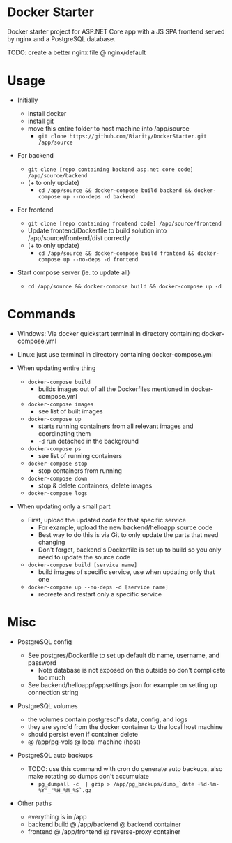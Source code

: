 # Docker Starter
Docker starter project for ASP.NET Core app with a JS SPA frontend served by nginx and a PostgreSQL database. 

TODO: create a better nginx file @ nginx/default

# Usage
* Initially
    * install docker
    * install git
    * move this entire folder to host machine into /app/source
        * `git clone https://github.com/Biarity/DockerStarter.git /app/source`

* For backend
    * `git clone [repo containing backend asp.net core code] /app/source/backend`
    * (+ to only update)
        * `cd /app/source && docker-compose build backend && docker-compose up --no-deps -d backend`
    
* For frontend
    * `git clone [repo containing frontend code] /app/source/frontend`
    * Update frontend/Dockerfile to build solution into /app/source/frontend/dist correctly
    * (+ to only update)
        * `cd /app/source && docker-compose build frontend && docker-compose up --no-deps -d frontend`

* Start compose server (ie. to update all)
    * `cd /app/source && docker-compose build && docker-compose up -d`


# Commands
* Windows: Via docker quickstart terminal in directory containing docker-compose.yml
* Linux: just use terminal in directory containing docker-compose.yml

* When updating entire thing
    * `docker-compose build`
        * builds images out of all the Dockerfiles mentioned in docker-compose.yml
    * `docker-compose images`
        * see list of built images
    * `docker-compose up`
        * starts running containers from all relevant images and coordinating them
        * `-d` run detached in the background
    * `docker-compose ps`
        * see list of running containers
    * `docker-compose stop`
        * stop containers from running
    * `docker-compose down`
        * stop & delete containers, delete images
    * `docker-compose logs`

* When updating only a small part
    * First, upload the updated code for that specific service
        * For example, upload the new backend/helloapp source code 
        * Best way to do this is via Git to only update the parts that need changing
        * Don't forget, backend's Dockerfile is set up to build so you only need to update the source code
    * `docker-compose build [service name]`
        * build images of specific service, use when updating only that one
    * `docker-compose up --no-deps -d [service name]`
        * recreate and restart only a specific service


# Misc
* PostgreSQL config
    * See postgres/Dockerfile to set up default db name, username, and password
        * Note database is not exposed on the outside so don't complicate too much
    * See backend/helloapp/appsettings.json for example on setting up connection string

* PostgreSQL volumes
    * the volumes contain postgresql's data, config, and logs
    * they are sync'd from the docker container to the local host machine
    * should persist even if container delete
    * @ /app/pg-vols @ local machine (host)

* PostgreSQL auto backups
    * TODO: use this command with cron do generate auto backups, also make rotating so dumps don't accumulate
        * ``pg_dumpall -c  | gzip > /app/pg_backups/dump_`date +%d-%m-%Y"_"%H_%M_%S`.gz``

* Other paths
    * everything is in /app
    * backend build @ /app/backend @ backend container
    * frontend @ /app/frontend @ reverse-proxy container
